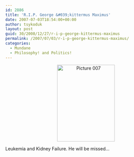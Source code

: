 ```yaml
---
id: 2886
title: 'R.I.P. George &#039;kittermus Maximus'
date: 2007-07-03T18:54:00+00:00
author: tsykoduk
layout: post
guid: 30/2008/12/27/r-i-p-george-kittermus-maximus
permalink: /2007/07/03/r-i-p-george-kittermus-maximus/
categories:
  - Mundane
  - Philosophy! and Politics!
---
```

<center><a href="http://www.flickr.com/photos/tsykoduk/8479792/" title="Photo Sharing"><img src="http://farm1.static.flickr.com/6/8479792_6878ca92d3_m.jpg" width="180" height="240" alt="Picture 007" /></a></center>

<p>Leukemia and Kidney Failure. He will be missed...</p>